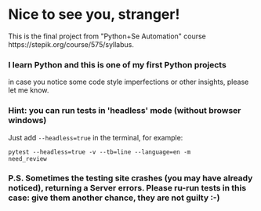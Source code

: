 <h1> Nice to see you, stranger!</h1>
This is the final project from "Python+Se Automation" course https://stepik.org/course/575/syllabus. 

<h3> I learn Python and this is one of my first Python projects </h3>
in case you notice some code style imperfections or other insights, please let me know.

<h3> Hint: you can run tests in 'headless' mode (without browser windows) </h3>
Just add <code>--headless=true</code> in the terminal, for example:

<code>pytest --headless=true -v --tb=line --language=en -m need_review</code> 

<h3>P.S. Sometimes the testing site crashes (you may have already noticed), returning a Server errors. Please ru-run tests in this case: give them another chance, they are not guilty :-)</h3>
